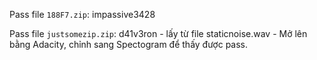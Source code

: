 Pass file `188F7.zip`: impassive3428  

Pass file `justsomezip.zip`: d41v3ron - lấy từ file staticnoise.wav - Mở lên bằng Adacity, chỉnh sang Spectogram để thấy được pass.